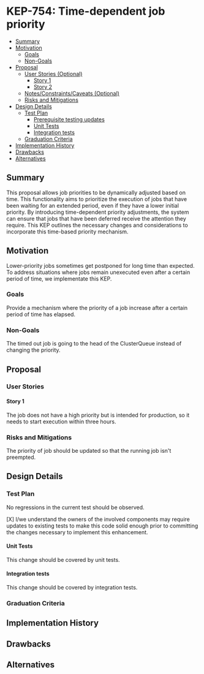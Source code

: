 # KEP-754: Time-dependent job priority

<!-- toc -->
- [Summary](#summary)
- [Motivation](#motivation)
  - [Goals](#goals)
  - [Non-Goals](#non-goals)
- [Proposal](#proposal)
  - [User Stories (Optional)](#user-stories-optional)
    - [Story 1](#story-1)
    - [Story 2](#story-2)
  - [Notes/Constraints/Caveats (Optional)](#notesconstraintscaveats-optional)
  - [Risks and Mitigations](#risks-and-mitigations)
- [Design Details](#design-details)
  - [Test Plan](#test-plan)
      - [Prerequisite testing updates](#prerequisite-testing-updates)
    - [Unit Tests](#unit-tests)
    - [Integration tests](#integration-tests)
  - [Graduation Criteria](#graduation-criteria)
- [Implementation History](#implementation-history)
- [Drawbacks](#drawbacks)
- [Alternatives](#alternatives)
<!-- /toc -->

## Summary

This proposal allows job priorities to be dynamically adjusted based on time.
This functionality aims to prioritize the execution of jobs that have been waiting for an extended period, even if they have a lower initial priority.
By introducing time-dependent priority adjustments, the system can ensure that jobs that have been deferred receive the attention they require.
This KEP outlines the necessary changes and considerations to incorporate this time-based priority mechanism.

## Motivation

Lower-priority jobs sometimes get postponed for long time than expected.
To address situations where jobs remain unexecuted even after a certain period of time, we implementate this KEP.

### Goals

Provide a mechanism where the priority of a job increase after a certain period of time has elapsed.

### Non-Goals

The timed out job is going to the head of the ClusterQueue instead of changing the priority.

## Proposal

<!--
This is where we get down to the specifics of what the proposal actually is.
This should have enough detail that reviewers can understand exactly what
you're proposing, but should not include things like API designs or
implementation. What is the desired outcome and how do we measure success?.
The "Design Details" section below is for the real
nitty-gritty.
-->

### User Stories

#### Story 1

The job does not have a high priority but is intended for production, so it needs to start execution within three hours.


### Risks and Mitigations

The priority of job should be updated so that the running job isn't preempted.

## Design Details

<!--
This section should contain enough information that the specifics of your
change are understandable. This may include API specs (though not always
required) or even code snippets. If there's any ambiguity about HOW your
proposal will be implemented, this is the place to discuss them.
-->

### Test Plan

No regressions in the current test should be observed.

[X] I/we understand the owners of the involved components may require updates to
existing tests to make this code solid enough prior to committing the changes necessary
to implement this enhancement.

#### Unit Tests

This change should be covered by unit tests.

#### Integration tests

This change should be covered by integration tests.

### Graduation Criteria


## Implementation History


## Drawbacks


## Alternatives

